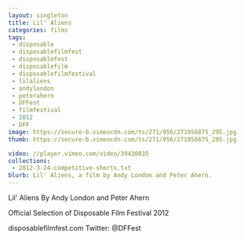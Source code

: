 ```yaml
---
layout: singleton
title: Lil' Aliens
categories: films
tags:
 - disposable
 - disposablefilmfest
 - disposablefest
 - disposablefilm
 - disposablefilmfestival
 - lilaliens
 - andylondon
 - peterahern
 - DFFest
 - filmfestival
 - 2012
 - DFF
image: https://secure-b.vimeocdn.com/ts/271/956/271956875_295.jpg
thumb: https://secure-b.vimeocdn.com/ts/271/956/271956875_295.jpg

video: //player.vimeo.com/video/39430835
collections:
 - 2012-3-24-competitive-shorts.txt
blurb: Lil' Aliens, a film by Andy London and Peter Ahern.
---
```


Lil' Aliens
By Andy London and Peter Ahern

Official Selection of Disposable Film Festival 2012

disposablefilmfest.com
Twitter: @DFFest